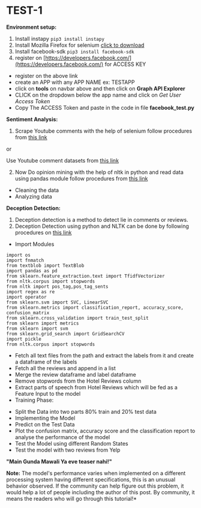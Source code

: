 # TEST-1

**Environment setup:**
1. Install instapy `pip3 install instapy`
2. Install Mozilla Firefox for selenium [click to download](https://www.mozilla.org/en-US/firefox/new/)
3. Install facebook-sdk `pip3 install facebook-sdk`
4. register on [https://developers.facebook.com/](https://developers.facebook.com/) for ACCESS KEY
 - register on the above link
 - create an APP with any APP NAME ex: TESTAPP
 - click on **tools** on navbar above and then click on **Graph API Explorer**
 - CLICK on the dropdown below the app name and click on *Get User Access Token*
 - Copy The ACCESS Token and paste in the code in file **facebook_test.py**

**Sentiment Analysis:**
1. Scrape Youtube comments with the help of selenium follow procedures from [this link](https://towardsdatascience.com/how-to-scrape-youtube-comments-with-python-61ff197115d4)
 
 or
 
Use Youtube comment datasets from [this link](https://www.kaggle.com/datasnaek/youtube?select=GBcomments.csv)
 
2. Now Do opinion mining with the help of nltk in python and read data using pandas module follow procedures from [this link](https://towardsdatascience.com/using-nlp-to-figure-out-what-people-really-think-e1d10d98e491)
  - Cleaning the data
  - Analyzing data
 
**Deception Detection:**
1. Deception detection is a method to detect lie in comments or reviews.
2. Deception Detection using python and NLTK can be done by following procedures on [this link](https://www.datacamp.com/community/tutorials/machine-learning-hotel-reviews)
 - Import Modules
 ```
 import os
 import fnmatch
 from textblob import TextBlob
 import pandas as pd
 from sklearn.feature_extraction.text import TfidfVectorizer
 from nltk.corpus import stopwords
 from nltk import pos_tag,pos_tag_sents
 import regex as re
 import operator
 from sklearn.svm import SVC, LinearSVC
 from sklearn.metrics import classification_report, accuracy_score, confusion_matrix
 from sklearn.cross_validation import train_test_split  
 from sklearn import metrics
 from sklearn import svm
 from sklearn.grid_search import GridSearchCV
 import pickle
 from nltk.corpus import stopwords
 ```
 - Fetch all text files from the path and extract the labels from it and create a dataframe of the labels
 - Fetch all the reviews and append in a list
 - Merge the review dataframe and label dataframe
 - Remove stopwords from the Hotel Reviews column
 - Extract parts of speech from Hotel Reviews which will be fed as a Feature Input to the model
 - Training Phase:
  * Split the Data into two parts 80% train and 20% test data
  * Implementing the Model
  * Predict on the Test Data
  * Plot the confusion matrix, accuracy score and the classification report to analyse the performance of the model
  * Test the Model using different Random States
  * Test the model with two reviews from Yelp

**"Main Gunda Mawali Ya eve teaser nahi!"**

**Note:**
The model's performance varies when implemented on a different processing system having different specifications, this is an unusual behavior observed. If the community can help figure out this problem, it would help a lot of people including the author of this post. By community, it means the readers who will go through this tutorial!*
